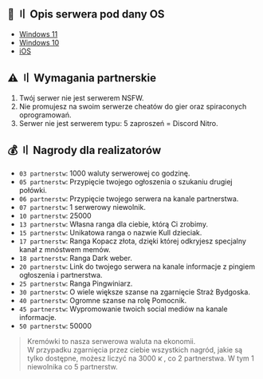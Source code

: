 ## 📝 〢 Opis serwera pod dany OS
- [Windows 11](Description/Windows%2011.txt)
- [Windows 10](Description/Windows%2010.txt)
- [iOS](Description/iOS.txt)

## ⚠️ 〢 Wymagania partnerskie
1. Twój serwer nie jest serwerem NSFW.
2. Nie promujesz na swoim serwerze cheatów do gier oraz spiraconych oprogramowań.
3. Serwer nie jest serwerem typu: 5 zaproszeń = Discord Nitro.

## 💰 〢 Nagrody dla realizatorów
- `03 partnerstw`: 1000 waluty serwerowej co godzinę.
- `05 partnerstw`: Przypięcie twojego ogłoszenia o szukaniu drugiej połówki.
- `06 partnerstw`: Przypięcie twojego serwera na kanale partnerstwa.
- `07 partnerstw`: 1 serwerowy niewolnik.
- `10 partnerstw`: 25000 <img src="https://cdn.discordapp.com/emojis/999486525467283497.webp" height="12">
- `13 partnerstw`: Własna ranga dla ciebie, którą Ci zrobimy.
- `15 partnerstw`: Unikatowa ranga o nazwie Kull dzieciak.
- `17 partnerstw`: Ranga Kopacz złota, dzięki której odkryjesz specjalny kanał z mnóstwem memów.
- `18 partnerstw`: Ranga Dark weber.
- `20 partnerstw`: Link do twojego serwera na kanale informacje z pingiem ogłoszenia i partnerstwa.
- `25 partnerstw`: Ranga Pingwiniarz.
- `30 partnerstw`: O wiele większe szanse na zgarnięcie Straż Bydgoska.
- `40 partnerstw`: Ogromne szanse na rolę Pomocnik.
- `45 partnerstw`: Wypromowanie twoich social mediów na kanale informacje.
- `50 partnerstw`: 50000 <img src="https://cdn.discordapp.com/emojis/999486525467283497.webp" height="12">

> Kremówki to nasza serwerowa waluta na ekonomii.  
> W przypadku zgarnięcia przez ciebie wszystkich nagród, jakie są tylko dostępne, możesz liczyć na 3000 <img src="https://cdn.discordapp.com/emojis/999486525467283497.webp" height="12" alt="Kremówka">, co 2 partnerstwa. W tym 1 niewolnika co 5 partnerstw.